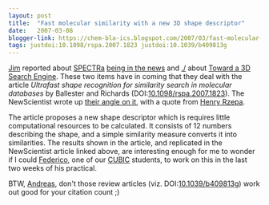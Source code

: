 ```yaml
---
layout: post
title:  "Fast molecular similarity with a new 3D shape descriptor"
date:   2007-03-08
blogger-link: https://chem-bla-ics.blogspot.com/2007/03/fast-molecular-similarity-with-new-3d.html
tags: justdoi:10.1098/rspa.2007.1823 justdoi:10.1039/b409813g
---
```


[Jim](http://wwmm.ch.cam.ac.uk/blogs/downing) reported about [SPECTRa](http://www.dspace.cam.ac.uk/handle/1810/183858)
[being in the news](http://wwmm.ch.cam.ac.uk/blogs/downing/?p=79) and [./](http://www.slashdot.org/) about
[Toward a 3D Search Engine](http://developers.slashdot.org/developers/07/03/08/1638241.shtml). These two items have in
coming that they deal with the article *Ultrafast shape recognition for similarity search in molecular databases* by
Ballester and Richards (DOI:[10.1098/rspa.2007.1823](https://doi.org/10.1098/rspa.2007.1823)). The NewScientist wrote
up [their angle on it](http://www.newscientisttech.com/article/dn11283-novel-search-engine-matches-molecules-in-a-flash.html),
with a quote from [Henry Rzepa](http://www.ch.ic.ac.uk/local/organic/mod/).

The article proposes a new shape descriptor which is requires little computational resources to be calculated. It consists
of 12 numbers describing the shape, and a simple similarity measure converts it into similarities. The results shown in
the article, and replicated in the NewScientist article linked above, are interesting enough for me to wonder if I could
[Federico](http://cia.navi.cx/stats/author/f_marighetti), one of our [CUBIC](http://almost.cubic.uni-koeln.de/jrg/)
students, to work on this in the last two weeks of his practical.

BTW, [Andreas](http://andygoesus.blogspot.com/), don't those review articles (viz.
DOI:[10.1039/b409813g](https://doi.org/10.1039/b409813g)) work out good for your citation count ;)
